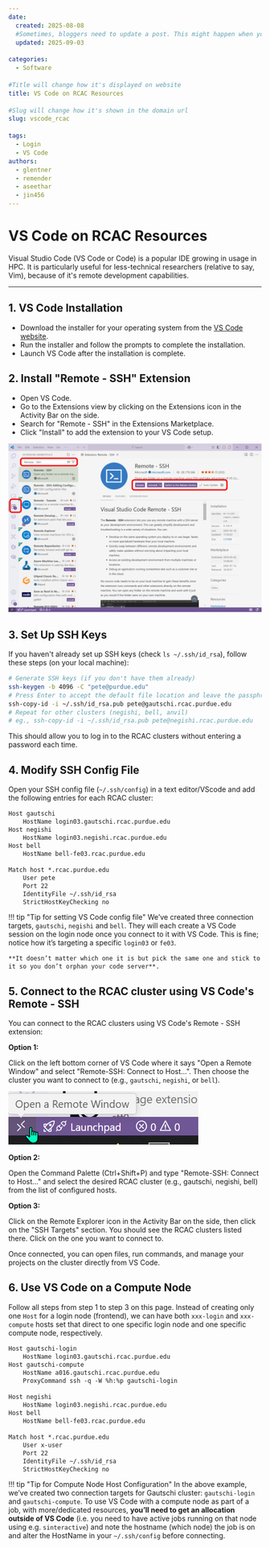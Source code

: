 ```yaml
---
date:
  created: 2025-08-08
  #Sometimes, bloggers need to update a post. This might happen when you make a mistake or when something changes that you need to reflect in the post. To indicate you have edited a post, you can include an updated date in the page header.
  updated: 2025-09-03

categories:
  - Software

#Title will change how it's displayed on website
title: VS Code on RCAC Resources

#Slug will change how it's shown in the domain url
slug: vscode_rcac

tags:
  - Login
  - VS Code
authors:
  - glentner
  - remender
  - aseethar
  - jin456
---
```


# VS Code on RCAC Resources

Visual Studio Code (VS Code or Code) is a popular IDE growing in usage in HPC. It is particularly useful for less-technical researchers (relative to say, Vim), because of it's remote development capabilities.


<!-- more -->

---

## 1. VS Code Installation

- Download the installer for your operating system from the [VS Code website](https://code.visualstudio.com).
- Run the installer and follow the prompts to complete the installation.
- Launch VS Code after the installation is complete.

## 2. Install "Remote - SSH" Extension

- Open VS Code.
- Go to the Extensions view by clicking on the Extensions icon in the Activity Bar on the side.
- Search for "Remote - SSH" in the Extensions Marketplace.
- Click "Install" to add the extension to your VS Code setup.

![VS code Remote SSH Extension](../blog_assets/vscode-extension.png)

## 3. Set Up SSH Keys

If you haven't already set up SSH keys (check `ls ~/.ssh/id_rsa`), follow these steps (on your local machine):

```bash
# Generate SSH keys (if you don't have them already)
ssh-keygen -b 4096 -C "pete@purdue.edu"
# Press Enter to accept the default file location and leave the passphrase empty for simplicity
ssh-copy-id -i ~/.ssh/id_rsa.pub pete@gautschi.rcac.purdue.edu
# Repeat for other clusters (negishi, bell, anvil)
# eg., ssh-copy-id -i ~/.ssh/id_rsa.pub pete@negishi.rcac.purdue.edu
```

This should allow you to log in to the RCAC clusters without entering a password each time.


## 4. Modify SSH Config File

Open your SSH config file (`~/.ssh/config`) in a text editor/VScode and add the following entries for each RCAC cluster:

``` title="~/.ssh/config"
Host gautschi
    HostName login03.gautschi.rcac.purdue.edu
Host negishi
    HostName login03.negishi.rcac.purdue.edu
Host bell
    HostName bell-fe03.rcac.purdue.edu

Match host *.rcac.purdue.edu
	User pete
	Port 22
	IdentityFile ~/.ssh/id_rsa
	StrictHostKeyChecking no
```

!!! tip "Tip for setting VS Code config file"
    We’ve created three connection targets, `gautschi`, `negishi` and `bell`. They will each create a VS Code session on the login node once you connect to it with VS Code. This is fine; notice how it’s targeting a specific `login03` or `fe03`. 

    **It doesn’t matter which one it is but pick the same one and stick to it so you don’t orphan your code server**.

## 5. Connect to the RCAC cluster using VS Code's Remote - SSH

You can connect to the RCAC clusters using VS Code's Remote - SSH extension:

**Option 1:**

Click on the left bottom corner of VS Code where it says "Open a Remote Window" and select "Remote-SSH: Connect to Host...". Then choose the cluster you want to connect to (e.g., `gautschi`, `negishi`, or `bell`).

![VS Code Remote SSH](../blog_assets/vscode-connect.png)

**Option 2:**

Open the Command Palette (Ctrl+Shift+P) and type "Remote-SSH: Connect to Host..." and select the desired RCAC cluster (e.g., gautschi, negishi, bell) from the list of configured hosts.


**Option 3:**

Click on the Remote Explorer icon in the Activity Bar on the side, then click on the "SSH Targets" section. You should see the RCAC clusters listed there. Click on the one you want to connect to.

Once connected, you can open files, run commands, and manage your projects on the cluster directly from VS Code.

## 6. Use VS Code on a Compute Node

Follow all steps from step 1 to step 3 on this page. Instead of creating only one `Host` for a login node (frontend), we can have both `xxx-login` and `xxx-compute` hosts set that direct to one specific login node and one specific compute node, respectively. 

``` title="~/.ssh/config"
Host gautschi-login
	HostName login03.gautschi.rcac.purdue.edu
Host gautschi-compute
	HostName a016.gautschi.rcac.purdue.edu
	ProxyCommand ssh -q -W %h:%p gautschi-login

Host negishi
    HostName login03.negishi.rcac.purdue.edu
Host bell
    HostName bell-fe03.rcac.purdue.edu

Match host *.rcac.purdue.edu
	User x-user
	Port 22
	IdentityFile ~/.ssh/id_rsa
	StrictHostKeyChecking no
```

!!! tip "Tip for Compute Node Host Configuration"
    In the above example, we’ve created two connection targets for Gautschi cluster: `gautschi-login` and `gautschi-compute`.  To use VS Code with a compute node as part of a job, with more/dedicated resources, **you’ll need to get an allocation outside of VS Code** (i.e. you need to have active jobs running on that node using e.g. `sinteractive`) and note the hostname (which node) the job is on and alter the HostName in your `~/.ssh/config` before connecting.

